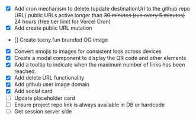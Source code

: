 - [x] Add cron mechanism to delete (update destinationUrl to the github repo URL) public URLs active longer than ~~30 minutes (run every 5 minutes)~~ 24 hours (free tier limit for Vercel Cron)
- [x] Add create public URL mutation
- [] Create teeny.fun branded OG image
- [x] Convert emojis to images for consistent look across devices
- [x] Create a modal component to display the QR code and other elements
- [x] Add a tooltip to indicate when the maximum number of links has been reached.
- [x] Add delete URL functionality
- [x] Add github user image domain
- [x] Add social card
- [ ] Update placeholder card
- [ ] Ensure project repo link is always available in DB or hardcode
- [ ] Get session server side
